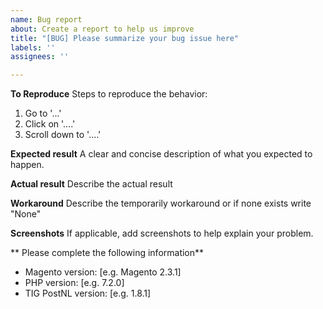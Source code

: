 ```yaml
---
name: Bug report
about: Create a report to help us improve
title: "[BUG] Please summarize your bug issue here"
labels: ''
assignees: ''

---
```


<!-- ################################################################
        IGNORING THE TEMPLATE BELOW WILL RESULT IN ISSUE CLOSURE AS INCOMPLETE
        ################################################################ 

- Please ask your question in English to ensure that your issue can help other people internationally. Nevertheless we will respond in English.

- If you want support with installing the PostNL extension, please contact digitaleklantsupport@postnl.nl for free support, or contact us directly at support@tig.nl for paid support plans.

- Please **verify** and **assure** that you are running the latest version of the TIG PostNL Magento extension. See https://tig.nl/postnl-magento-extensies/ for the latest version.

- If your issue may contain sensitive information, please send us an e-mail at security@tig.nl
-->

**To Reproduce**
Steps to reproduce the behavior:
1. Go to '...'
2. Click on '....'
3. Scroll down to '....'

**Expected result**
A clear and concise description of what you expected to happen.

**Actual result**
Describe the actual result

**Workaround**
Describe the temporarily workaround or if none exists write "None"

**Screenshots**
If applicable, add screenshots to help explain your problem.

** Please complete the following information**
- Magento version: [e.g. Magento 2.3.1]
- PHP version: [e.g. 7.2.0]
- TIG PostNL version: [e.g. 1.8.1]
